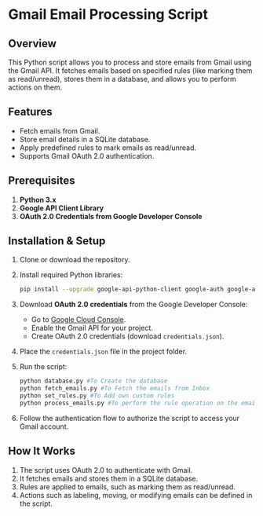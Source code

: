 # Gmail Email Processing Script

## Overview
This Python script allows you to process and store emails from Gmail using the Gmail API. It fetches emails based on specified rules (like marking them as read/unread), stores them in a database, and allows you to perform actions on them.

## Features
- Fetch emails from Gmail.
- Store email details in a SQLite database.
- Apply predefined rules to mark emails as read/unread.
- Supports Gmail OAuth 2.0 authentication.

## Prerequisites
1. **Python 3.x**
2. **Google API Client Library**
3. **OAuth 2.0 Credentials from Google Developer Console**

## Installation & Setup

1. Clone or download the repository.

2. Install required Python libraries:
    ```bash
    pip install --upgrade google-api-python-client google-auth google-auth-httplib2 google-auth-oauthlib
    ```

3. Download **OAuth 2.0 credentials** from the Google Developer Console:
    - Go to [Google Cloud Console](https://console.cloud.google.com/).
    - Enable the Gmail API for your project.
    - Create OAuth 2.0 credentials (download `credentials.json`).

4. Place the `credentials.json` file in the project folder.

5. Run the script:
    ```bash
    python database.py #To Create the database
    python fetch_emails.py #To Fetch the emails from Inbox
    python set_rules.py #To Add own custom rules
    python process_emails.py #To perform the rule operation on the emails
    ```

6. Follow the authentication flow to authorize the script to access your Gmail account.

## How It Works
1. The script uses OAuth 2.0 to authenticate with Gmail.
2. It fetches emails and stores them in a SQLite database.
3. Rules are applied to emails, such as marking them as read/unread.
4. Actions such as labeling, moving, or modifying emails can be defined in the script.

